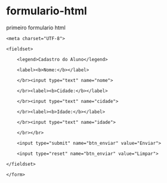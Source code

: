 # formulario-html
primeiro formulario html

<html>

<head>

    <meta charset="UTF-8">
    
</head>

<body>
	<!--Entrada de dados com formulário-->
  
  <form action = "cadastro.php" method = "POST">	
  
	<fieldset>
  
		<legend>Cadastro do Aluno</legend>
    
		<label><b>Nome:</b></label>
    
		</br><input type="text" name="nome">
    
		</br><label><b>Cidade:</b></label>
    
		</br><input type="text" name="cidade">
    
		</br><label><b>Idade:</b></label>
    
		</br><input type="text" name="idade">
    
		</br></br>
    
		<input type="submit" name="btn_enviar" value="Enviar">
    
		<input type="reset" name="btn_enviar" value="Limpar">
    
	</fieldset>
  
	</form>
  
</body>

</html>
